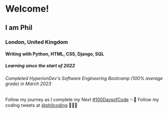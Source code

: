 # Welcome!
## I am Phil
### London, United Kingdom
#### Writing with Python, HTML, CSS, Django, SQL
##### Learning since the start of 2022
###### Completed HyperionDev's Software Engineering Bootcamp (100% average grade) in March 2023

Follow my journey as I complete my Next [#100DaysofCode](https://github.com/alaphilip/Next-100-Days-of-Code) ✨🌙
Follow my coding tweets at [@philcoding](https://twitter.com/philcoding) 🌟🌞🌟


<!--
**alaphilip/alaphilip** is a ✨ _special_ ✨ repository because its `README.md` (this file) appears on your GitHub profile.

Here are some ideas to get you started:

- 🔭 I’m currently working on ...
- 🌱 I’m currently learning ...
- 👯 I’m looking to collaborate on ...
- 🤔 I’m looking for help with ...
- 💬 Ask me about ...
- 📫 How to reach me: ...
- 😄 Pronouns: ...
- ⚡ Fun fact: ...
-->
